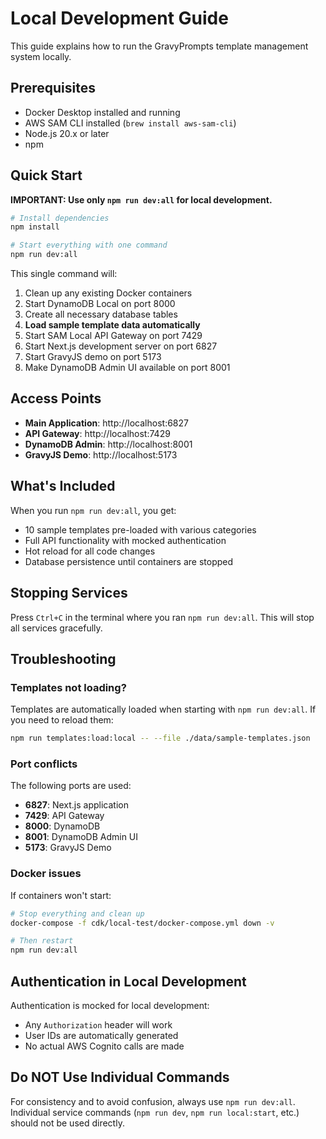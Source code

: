 # Local Development Guide

This guide explains how to run the GravyPrompts template management system locally.

## Prerequisites

- Docker Desktop installed and running
- AWS SAM CLI installed (`brew install aws-sam-cli`)
- Node.js 20.x or later
- npm

## Quick Start

**IMPORTANT: Use only `npm run dev:all` for local development.**

```bash
# Install dependencies
npm install

# Start everything with one command
npm run dev:all
```

This single command will:

1. Clean up any existing Docker containers
2. Start DynamoDB Local on port 8000
3. Create all necessary database tables
4. **Load sample template data automatically**
5. Start SAM Local API Gateway on port 7429
6. Start Next.js development server on port 6827
7. Start GravyJS demo on port 5173
8. Make DynamoDB Admin UI available on port 8001

## Access Points

- **Main Application**: http://localhost:6827
- **API Gateway**: http://localhost:7429
- **DynamoDB Admin**: http://localhost:8001
- **GravyJS Demo**: http://localhost:5173

## What's Included

When you run `npm run dev:all`, you get:

- 10 sample templates pre-loaded with various categories
- Full API functionality with mocked authentication
- Hot reload for all code changes
- Database persistence until containers are stopped

## Stopping Services

Press `Ctrl+C` in the terminal where you ran `npm run dev:all`. This will stop all services gracefully.

## Troubleshooting

### Templates not loading?

Templates are automatically loaded when starting with `npm run dev:all`. If you need to reload them:

```bash
npm run templates:load:local -- --file ./data/sample-templates.json
```

### Port conflicts

The following ports are used:

- **6827**: Next.js application
- **7429**: API Gateway
- **8000**: DynamoDB
- **8001**: DynamoDB Admin UI
- **5173**: GravyJS Demo

### Docker issues

If containers won't start:

```bash
# Stop everything and clean up
docker-compose -f cdk/local-test/docker-compose.yml down -v

# Then restart
npm run dev:all
```

## Authentication in Local Development

Authentication is mocked for local development:

- Any `Authorization` header will work
- User IDs are automatically generated
- No actual AWS Cognito calls are made

## Do NOT Use Individual Commands

For consistency and to avoid confusion, always use `npm run dev:all`. Individual service commands (`npm run dev`, `npm run local:start`, etc.) should not be used directly.

